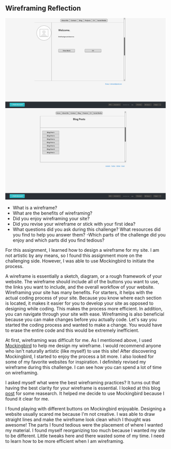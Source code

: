## Wireframing Reflection

![Alt text](imgs/wireframe-index.png "Wireframe Index")
![Alt text](imgs/wireframe-blog-index.png "Wireframe Blog Index")

- What is a wireframe?
- What are the benefits of wireframing?
- Did you enjoy wireframing your site?
- Did you revise your wireframe or stick with your first idea?
- What questions did you ask during this challenge? What resources did you find to help you answer them?
-Which parts of the challenge did you enjoy and which parts did you find tedious?

For this assignment, I learned how to design a wireframe for my site. I am not artistic by any means, so I found this assignment more on the challenging side. However, I was able to use Mockingbird to initiate the process. 

A wireframe is essentially a sketch, diagram, or a rough framework of your website. The wireframe should include all of the buttons you want to use, the links you want to include, and the overall workflow of your website. Wireframing your site has many benefits. For starters, it helps with the actual coding process of your site. Because you know where each section is located, it makes it easier for you to develop your site as opposed to designing while coding. This makes the process more efficient. In addition, you can navigate through your site with ease. Wireframing is also beneficial because you can make changes before you actually code. Let's say you started the coding process and wanted to make a change. You would have to erase the entire code and this would be extremely inefficient. 

At first, wireframing was difficult for me. As I mentioned above, I used [Mockingbird](http://www.gomockingbird.com) to help me design my wireframe. I would recommend anyone who isn't naturally artistic (like myself) to use this site! After discovering Mockingbird, I started to enjoy the process a bit more. I also looked for some of my favorite websites for inspiration. I definitely revised my wireframe during this challenge. I can see how you can spend a lot of time on wireframing. 

I asked myself what were the best wireframing practices? It turns out that having the best clarity for your wireframe is essential. I looked at this blog [post](http://uxmovement.com/wireframes/why-the-best-wireframe-style-is-no-style/) for some reasearch. It helped me decide to use Mockingbird because I found it clear for me. 

I found playing with different buttons on Mockingbird enjoyable. Designing a website usually scared me because I'm not creative. I was able to draw straight lines and make the wireframe look clean which I thought was awesome! The parts I found tedious were the placement of where I wanted my material. I found myself reorganizing too much because I wanted my site to be different. Little tweaks here and there wasted some of my time. I need to learn how to be more efficient when I am wireframing. 